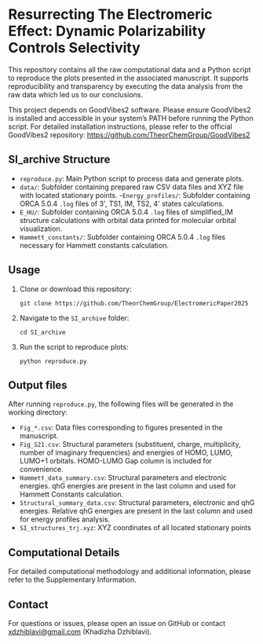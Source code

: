 # Resurrecting The Electromeric Effect: Dynamic Polarizability Controls Selectivity

This repository contains all the raw computational data and a Python script to reproduce the plots presented in the associated manuscript. 
It supports reproducibility and transparency by executing the data analysis from the raw data which led us to our conclusions.

This project depends on GoodVibes2 software. Please ensure GoodVibes2 is installed and accessible in your system’s PATH before running the Python script.
For detailed installation instructions, please refer to the official GoodVibes2 repository: https://github.com/TheorChemGroup/GoodVibes2

## SI_archive Structure

- `reproduce.py`: Main Python script to process data and generate plots.
- `data/`: Subfolder containing prepared raw CSV data files and XYZ file with located stationary points.
-`Energy_profiles/`: Subfolder containing ORCA 5.0.4 `.log` files of 3', TS1, IM, TS2, 4' states calculations.
- `E_HU/`: Subfolder containing ORCA 5.0.4 `.log` files of simplified_IM structure calculations with orbital data printed for            molecular orbital visualization.
- `Hammett_constants/`: Subfolder containing ORCA 5.0.4 `.log` files necessary for Hammett constants calculation.

## Usage

1. Clone or download this repository:
    ```
    git clone https://github.com/TheorChemGroup/ElectromericPaper2025
    ```
2. Navigate to the `SI_archive` folder:
    ```
    cd SI_archive
    ```
3. Run the script to reproduce plots:
    ```
    python reproduce.py
    ```

## Output files

After running `reproduce.py`, the following files will be generated in the working directory:

- `Fig_*.csv`: Data files corresponding to figures presented in the manuscript. 
- `Fig_S21.csv`: Structural parameters (substituent, charge, multiplicity, number of imaginary frequencies) 
  and energies of HOMO, LUMO, LUMO+1 orbitals. HOMO-LUMO Gap column is included for convenience.
- `Hammett_data_summary.csv`: Structural parameters and electronic energies.
  qhG energies are present in the last column and used for Hammett Constants calculation.
- `Structural_summary_data.csv`: Structural parameters, electronic and qhG energies.
  Relative qhG energies are present in the last column and used for energy profiles analysis.
- `SI_structures_trj.xyz`: XYZ coordinates of all located stationary points

## Computational Details

For detailed computational methodology and additional information, please refer to the Supplementary Information.

## Contact

For questions or issues, please open an issue on GitHub or contact xdzhiblavi@gmail.com (Khadizha Dzhiblavi).




